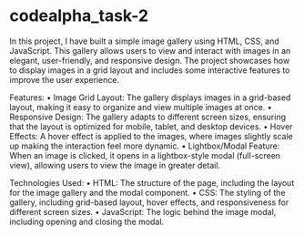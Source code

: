 # codealpha_task-2 

In this project, I have built a simple image gallery using HTML, CSS, and JavaScript. This gallery allows users to view and interact with images in an elegant, user-friendly, and responsive design. The project showcases how to display images in a grid layout and includes some interactive features to improve the user experience.


Features:
•	Image Grid Layout: The gallery displays images in a grid-based layout, making it easy to organize and view multiple images at once.
•	Responsive Design: The gallery adapts to different screen sizes, ensuring that the layout is optimized for mobile, tablet, and desktop devices.
•	Hover Effects: A hover effect is applied to the images, where images slightly scale up making the interaction feel more dynamic.
•	Lightbox/Modal Feature: When an image is clicked, it opens in a lightbox-style modal (full-screen view), allowing users to view the image in greater detail. 

Technologies Used:
•	HTML: The structure of the page, including the layout for the image gallery and the modal component.
•	CSS: The styling of the gallery, including grid-based layout, hover effects, and responsiveness for different screen sizes.
•	JavaScript: The logic behind the image modal, including opening and closing the modal.

